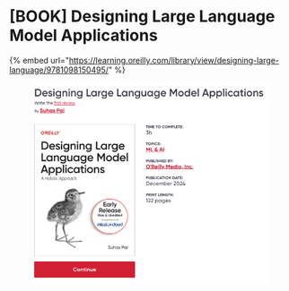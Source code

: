 # \[BOOK] Designing Large Language Model Applications

{% embed url="https://learning.oreilly.com/library/view/designing-large-language/9781098150495/" %}

<figure><img src="../../../.gitbook/assets/image (29).png" alt=""><figcaption></figcaption></figure>





